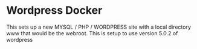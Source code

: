 # Wordpress Docker
This sets up a new MYSQL / PHP / WORDPRESS site with a local directory www that would be the webroot. This is setup to use version 5.0.2 of wordpress
